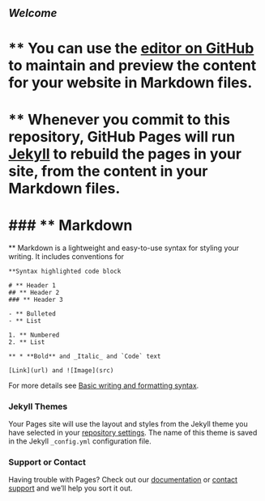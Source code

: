 ## *Welcome*

# ** You can use the [editor on GitHub](https://github.com/Jecr1s/j3cr1s.github.io/edit/gh-pages/index.md) to maintain and preview the content for your website in Markdown files.

# ** Whenever you commit to this repository, GitHub Pages will run [Jekyll](https://jekyllrb.com/) to rebuild the pages in your site, from the content in your Markdown files.

# ### ** Markdown

 ** Markdown is a lightweight and easy-to-use syntax for styling your writing. It includes conventions for

```**markdown
**Syntax highlighted code block

# ** Header 1
## ** Header 2
### ** Header 3

- ** Bulleted
- ** List

1. ** Numbered
2. ** List

** * **Bold** and _Italic_ and `Code` text

[Link](url) and ![Image](src)
```

For more details see [Basic writing and formatting syntax](https://docs.github.com/en/github/writing-on-github/getting-started-with-writing-and-formatting-on-github/basic-writing-and-formatting-syntax).

### Jekyll Themes

Your Pages site will use the layout and styles from the Jekyll theme you have selected in your [repository settings](https://github.com/Jecr1s/j3cr1s.github.io/settings/pages). The name of this theme is saved in the Jekyll `_config.yml` configuration file.

### Support or Contact

Having trouble with Pages? Check out our [documentation](https://docs.github.com/categories/github-pages-basics/) or [contact support](https://support.github.com/contact) and we’ll help you sort it out.
